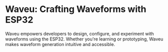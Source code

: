 # Waveu: Crafting Waveforms with ESP32

Waveu empowers developers to design, configure, and experiment with waveforms using the ESP32. Whether you're learning or prototyping, Waveu makes waveform generation intuitive and accessible.
